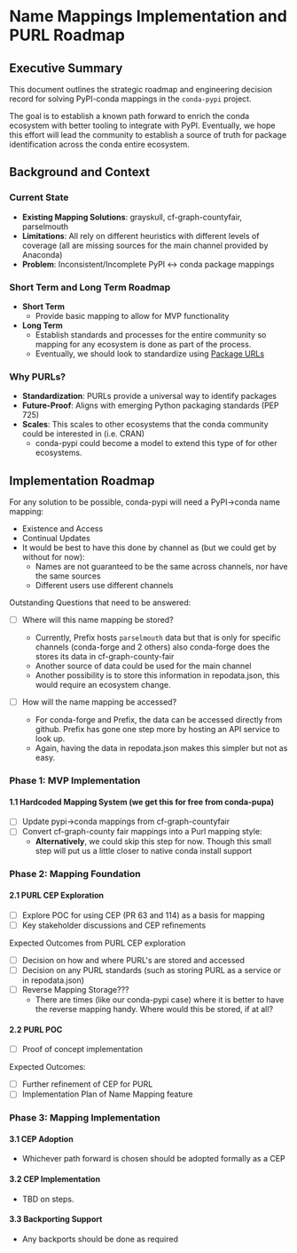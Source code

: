 # Name Mappings Implementation and PURL Roadmap

## Executive Summary

This document outlines the strategic roadmap and engineering decision record
for solving PyPI-conda mappings in the `conda-pypi` project.

The goal is to establish a known path forward to enrich the conda ecosystem
with better tooling to integrate with PyPI.  Eventually, we hope this effort
will lead the community to establish a source of truth for package identification
across the conda entire ecosystem.

## Background and Context

### Current State
- **Existing Mapping Solutions**: grayskull, cf-graph-countyfair, parselmouth
- **Limitations**: All rely on different heuristics with different levels of coverage (all are missing sources for the main channel provided by Anaconda)
- **Problem**: Inconsistent/Incomplete PyPI ↔ conda package mappings

### Short Term and Long Term Roadmap

- **Short Term**
  - Provide basic mapping to allow for MVP functionality
- **Long Term**
  - Establish standards and processes for the entire community so mapping for any ecosystem is done as part of the process.
  - Eventually, we should look to standardize using [Package URLs](https://github.com/package-url/purl-spec)

### Why PURLs?
- **Standardization**: PURLs provide a universal way to identify packages
- **Future-Proof**: Aligns with emerging Python packaging standards (PEP 725)
- **Scales**: This scales to other ecosystems that the conda community could be interested in (i.e. CRAN)
  - conda-pypi could become a model to extend this type of for other ecosystems.


## Implementation Roadmap

For any solution to be possible, conda-pypi will need a PyPI->conda name mapping:
- Existence and Access
- Continual Updates
- It would be best to have this done by channel as (but we could get by without for now):
   - Names are not guaranteed to be the same across channels, nor have the same sources
   - Different users use different channels

Outstanding Questions that need to be answered:

- [ ] Where will this name mapping be stored?
  - Currently, Prefix hosts `parselmouth` data but that is only for specific channels (conda-forge and 2 others) also conda-forge does the stores its data in cf-graph-county-fair
  - Another source of data could be used for the main channel
  - Another possibility is to store this information in repodata.json, this would require an ecosystem change.

- [ ] How will the name mapping be accessed?
  - For conda-forge and Prefix, the data can be accessed directly from github.  Prefix has gone one step more by hosting an API service to look up.
  - Again, having the data in repodata.json makes this simpler but not as easy.


### Phase 1: MVP Implementation

#### 1.1 Hardcoded Mapping System (we get this for free from conda-pupa)
- [ ] Update pypi->conda mappings from cf-graph-countyfair
- [ ] Convert cf-graph-county fair mappings into a Purl mapping style:
  - **Alternatively**, we could skip this step for now.  Though this small step will put us a little closer to native conda install support

### Phase 2: Mapping Foundation

#### 2.1 PURL CEP Exploration
- [ ] Explore POC for using CEP (PR 63 and 114) as a basis for mapping
- [ ] Key stakeholder discussions and CEP refinements

Expected Outcomes from PURL CEP exploration
- [ ] Decision on how and where PURL's are stored and accessed
- [ ] Decision on any PURL standards (such as storing PURL as a service or in repodata.json)
- [ ] Reverse Mapping Storage???
  - There are times (like our conda-pypi case) where it is better to have the reverse mapping handy.  Where would this be stored, if at all?

#### 2.2 PURL POC
- [ ] Proof of concept implementation

Expected Outcomes:
- [ ] Further refinement of CEP for PURL
- [ ] Implementation Plan of Name Mapping feature

### Phase 3: Mapping Implementation

#### 3.1 CEP Adoption

- Whichever path forward is chosen should be adopted formally as a CEP

#### 3.2 CEP Implementation

- TBD on steps.

#### 3.3 Backporting Support

- Any backports should be done as required
